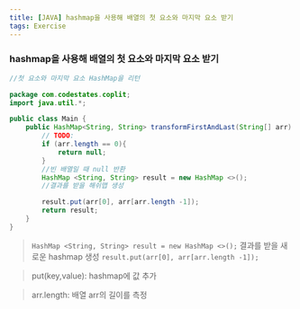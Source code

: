 ```yaml
---
title: [JAVA] hashmap을 사용해 배열의 첫 요소와 마지막 요소 받기
tags: Exercise
---
```


### hashmap을 사용해 배열의 첫 요소와 마지막 요소 받기

```java
//첫 요소와 마지막 요소 HashMap을 리턴

package com.codestates.coplit;
import java.util.*;

public class Main {
    public HashMap<String, String> transformFirstAndLast(String[] arr) {
        // TODO:
        if (arr.length == 0){
            return null;
        }
        //빈 배열일 때 null 반환
        HashMap <String, String> result = new HashMap <>();
        //결과를 받을 해쉬맵 생성

        result.put(arr[0], arr[arr.length -1]);
        return result;
    }
}
```

>`HashMap <String, String> result = new HashMap <>();`
결과를 받을 새로운 hashmap 생성
`result.put(arr[0], arr[arr.length -1]);`

>put(key,value): hashmap에 값 추가

>arr.length: 배열 arr의 길이를 측정

